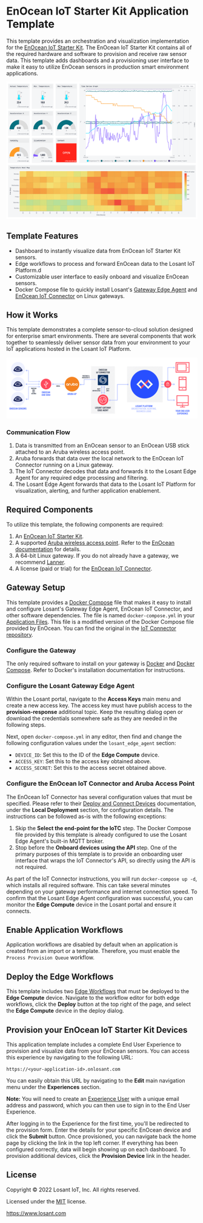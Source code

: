 # EnOcean IoT Starter Kit Application Template
This template provides an orchestration and visualization implementation for the [EnOcean IoT Starter Kit](https://www.enocean.com/en/applications/iot-solutions/). The EnOcean IoT Starter Kit contains all of the required hardware and software to provision and receive raw sensor data. This template adds dashboards and a provisioning user interface to make it easy to utilize EnOcean sensors in production smart environment applications.

![EnOcean Dashboard](./enocean-dashboard.png)

## Template Features

* Dashboard to instantly visualize data from EnOcean IoT Starter Kit sensors.
* Edge workflows to process and forward EnOcean data to the Losant IoT Platform.d
* Customizable user interface to easily onboard and visualize EnOcean sensors.
* Docker Compose file to quickly install Losant's [Gateway Edge Agent](https://docs.losant.com/edge-compute/gateway-edge-agent/installation/) and [EnOcean IoT Connector](https://iot.enocean.com/) on Linux gateways.

## How it Works

This template demonstrates a complete sensor-to-cloud solution designed for enterprise smart environments. There are several components that work together to seamlessly deliver sensor data from your environment to your IoT applications hosted in the Losant IoT Platform.

![EnOcean and Losant Communication Diagram](./enocean-losant-diagram.png)

### Communication Flow

1. Data is transmitted from an EnOcean sensor to an EnOcean USB stick attached to an Aruba wireless access point.
1. Aruba forwards that data over the local network to the EnOcean IoT Connector running on a Linux gateway.
1. The IoT Connector decodes that data and forwards it to the Losant Edge Agent for any required edge processing and filtering.
1. The Losant Edge Agent forwards that data to the Losant IoT Platform for visualization, alerting, and further application enablement.

## Required Components

To utilize this template, the following components are required:

1. An [EnOcean IoT Starter Kit](https://www.enocean.com/en/applications/iot-solutions/).
1. A supported [Aruba wireless access point](https://www.arubanetworks.com/products/wireless/access-points/). Refer to the [EnOcean documentation](https://iotconnector-docs.readthedocs.io/en/latest/setup-aruba-ap/) for details.
1. A 64-bit Linux gateway. If you do not already have a gateway, we recommend [Lanner](https://www.lanner-america.com/bundle-solutions/losant/).
1. A license (paid or trial) for the [EnOcean IoT Connector](https://iot.enocean.com/).

## Gateway Setup

This template provides a [Docker Compose](https://docs.docker.com/compose/compose-file/) file that makes it easy to install and configure Losant's Gateway Edge Agent, EnOcean IoT Connector, and other software dependencies. The file is named `docker-compose.yml` in your [Application Files](https://docs.losant.com/applications/files/). This file is a modified version of the Docker Compose file provided by EnOcean. You can find the original in the [IoT Connector repository](https://bitbucket.org/enocean-cloud/iotconnector-docs/src/master/deploy/local_deployment/docker-compose.yml).

### Configure the Gateway

The only required software to install on your gateway is [Docker](https://docs.docker.com/get-docker/) and [Docker Compose](https://docs.docker.com/compose/install/). Refer to Docker's installation documentation for instructions.

### Configure the Losant Gateway Edge Agent

Within the Losant portal, navigate to the **Access Keys** main menu and create a new access key. The access key must have publish access to the **provision-response** additional topic. Keep the resulting dialog open or download the credentials somewhere safe as they are needed in the following steps.

Next, open `docker-compose.yml` in any editor, then find and change the following configuration values under the `losant_edge_agent` section:

* `DEVICE_ID`: Set this to the ID of the **Edge Compute** device.
* `ACCESS_KEY`: Set this to the access key obtained above.
* `ACCESS_SECRET`: Set this to the access secret obtained above.

### Configure the EnOcean IoT Connector and Aruba Access Point

The EnOcean IoT Connector has several configuration values that must be specified. Please refer to their [Deploy and Connect Devices](https://iotconnector-docs.readthedocs.io/en/latest/deploy-the-iotc/) documentation, under the **Local Deployment** section, for configuration details. The instructions can be followed as-is with the following exceptions:

1. Skip the **Select the end-point for the IoTC** step. The Docker Compose file provided by this template is already configured to use the Losant Edge Agent's built-in MQTT broker.
1. Stop before the **Onboard devices using the API** step. One of the primary purposes of this template is to provide an onboarding user interface that wraps the IoT Connector's API, so directly using the API is not required.

As part of the IoT Connector instructions, you will run `docker-compose up -d`, which installs all required software. This can take several minutes depending on your gateway performance and internet connection speed. To confirm that the Losant Edge Agent configuration was successful, you can monitor the **Edge Compute** device in the Losant portal and ensure it connects.

## Enable Application Workflows

Application workflows are disabled by default when an application is created from an import or a template. Therefore, you must enable the `Process Provision Queue` workflow.

## Deploy the Edge Workflows

This template includes two [Edge Workflows](https://docs.losant.com/workflows/edge-workflows/) that must be deployed to the **Edge Compute** device. Navigate to the workflow editor for both edge workflows, click the **Deploy** button at the top right of the page, and select the **Edge Compute** device in the deploy dialog.

## Provision your EnOcean IoT Starter Kit Devices

This application template includes a complete End User Experience to provision and visualize data from your EnOcean sensors. You can access this experience by navigating to the following URL:

```
https://<your-application-id>.onlosant.com
```

You can easily obtain this URL by navigating to the **Edit** main navigation menu under the **Experiences** section.

**Note:** You will need to create an [Experience User](https://docs.losant.com/experiences/users/) with a unique email address and password, which you can then use to sign in to the End User Experience.

After logging in to the Experience for the first time, you'll be redirected to the provision form. Enter the details for your specific EnOcean device and click the **Submit** button. Once provisioned, you can navigate back the home page by clicking the link in the top left corner. If everything has been configured correctly, data will begin showing up on each dashboard. To provision additional devices, click the **Provision Device** link in the header.

## License

Copyright &copy; 2022 Losant IoT, Inc. All rights reserved.

Licensed under the [MIT](https://github.com/Losant/losant-templates/blob/master/LICENSE.txt) license.

https://www.losant.com